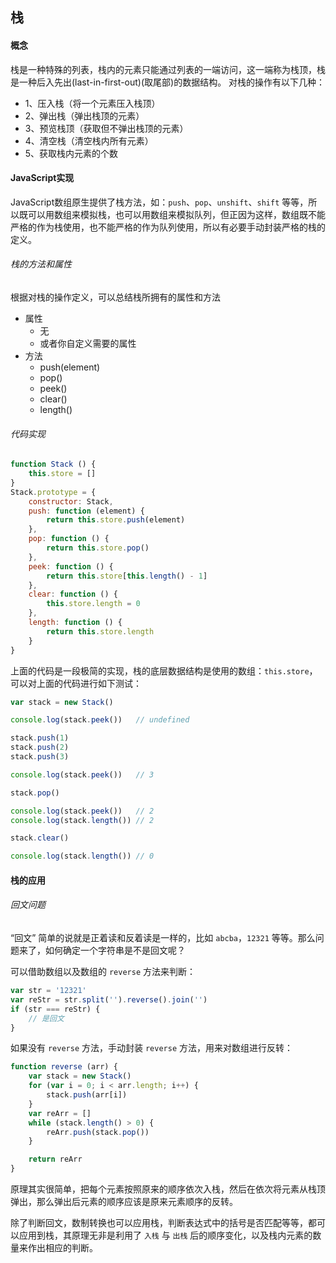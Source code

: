 ## 栈
#### 概念
栈是一种特殊的列表，栈内的元素只能通过列表的一端访问，这一端称为栈顶，栈是一种后入先出(last-in-first-out)(取尾部)的数据结构。
对栈的操作有以下几种：
* 1、压入栈（将一个元素压入栈顶）
* 2、弹出栈（弹出栈顶的元素）
* 3、预览栈顶（获取但不弹出栈顶的元素）
* 4、清空栈（清空栈内所有元素）
* 5、获取栈内元素的个数

#### JavaScript实现
JavaScript数组原生提供了栈方法，如：`push`、`pop`、`unshift`、`shift` 等等，所以既可以用数组来模拟栈，也可以用数组来模拟队列，但正因为这样，数组既不能严格的作为栈使用，也不能严格的作为队列使用，所以有必要手动封装严格的栈的定义。

###### 栈的方法和属性
根据对栈的操作定义，可以总结栈所拥有的属性和方法
* 属性
    * 无
    * 或者你自定义需要的属性
* 方法
    * push(element)
    * pop()
    * peek()
    * clear()
    * length()

###### 代码实现
```js
function Stack () {
    this.store = []
}
Stack.prototype = {
    constructor: Stack,
    push: function (element) {
        return this.store.push(element)
    },
    pop: function () {
        return this.store.pop()
    },
    peek: function () {
        return this.store[this.length() - 1]
    },
    clear: function () {
        this.store.length = 0
    },
    length: function () {
        return this.store.length
    }
}
```
上面的代码是一段极简的实现，栈的底层数据结构是使用的数组：`this.store`，可以对上面的代码进行如下测试：
```js
var stack = new Stack()

console.log(stack.peek())   // undefined

stack.push(1)
stack.push(2)
stack.push(3)

console.log(stack.peek())   // 3

stack.pop()

console.log(stack.peek())   // 2
console.log(stack.length()) // 2

stack.clear()

console.log(stack.length()) // 0
```

#### 栈的应用
###### 回文问题
“回文” 简单的说就是正着读和反着读是一样的，比如 `abcba`，`12321` 等等。那么问题来了，如何确定一个字符串是不是回文呢？

可以借助数组以及数组的 `reverse` 方法来判断：
```js
var str = '12321'
var reStr = str.split('').reverse().join('')
if (str === reStr) {
    // 是回文
}
```

如果没有 `reverse` 方法，手动封装 `reverse` 方法，用来对数组进行反转：
```js
function reverse (arr) {
    var stack = new Stack()
    for (var i = 0; i < arr.length; i++) {
        stack.push(arr[i])
    }
    var reArr = []
    while (stack.length() > 0) {
        reArr.push(stack.pop())
    }

    return reArr
}
```
原理其实很简单，把每个元素按照原来的顺序依次入栈，然后在依次将元素从栈顶弹出，那么弹出后元素的顺序应该是原来元素顺序的反转。

除了判断回文，数制转换也可以应用栈，判断表达式中的括号是否匹配等等，都可以应用到栈，其原理无非是利用了 `入栈` 与 `出栈` 后的顺序变化，以及栈内元素的数量来作出相应的判断。
